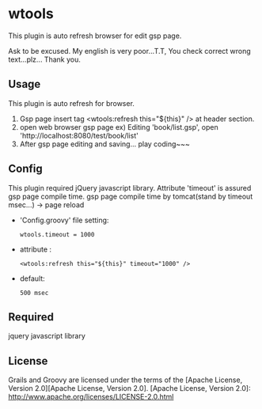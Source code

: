 wtools
======

This plugin is auto refresh browser for edit gsp page.


Ask to be excused. My english is very poor...T.T, 
You check correct wrong text...plz... 
Thank you.


Usage
---
This plugin is auto refresh for browser.

1. Gsp page insert tag <wtools:refresh this="${this}" /> at header section.
1. open web browser gsp page ex) Editing 'book/list.gsp', open 'http://localhost:8080/test/book/list'
1. After gsp page editing and saving... play coding~~~


Config
---
This plugin required jQuery javascript library.
Attribute 'timeout' is assured gsp page compile time.
  gsp page compile time by tomcat(stand by timeout msec...) -> page reload 

* 'Config.groovy' file setting:

  `wtools.timeout = 1000`


* attribute :

  `<wtools:refresh this="${this}" timeout="1000" />`


* default:

  `500 msec`


Required
---
jquery javascript library


License
---

Grails and Groovy are licensed under the terms of the [Apache License, Version 2.0][Apache License, Version 2.0].
[Apache License, Version 2.0]: http://www.apache.org/licenses/LICENSE-2.0.html
